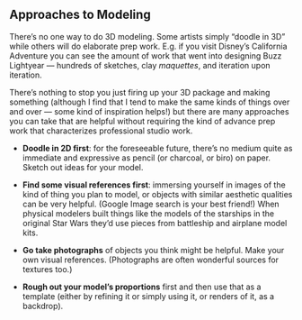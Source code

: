 ## Approaches to Modeling

There’s no one way to do 3D modeling. Some artists simply “doodle in 3D” while others will do elaborate prep work. E.g. if you visit Disney’s California Adventure you can see the amount of work that went into designing Buzz Lightyear — hundreds of sketches, clay *maquettes*, and iteration upon iteration.

There’s nothing to stop you just firing up your 3D package and making something (although I find that I tend to make the same kinds of things over and over — some kind of inspiration helps!) but there are many approaches you can take that are helpful without requiring the kind of advance prep work that characterizes professional studio work.

- **Doodle in 2D first**: for the foreseeable future, there’s no medium quite as immediate and expressive as pencil (or charcoal, or biro) on paper. Sketch out ideas for your model.

- **Find some visual references first**: immersing yourself in images of the kind of thing you plan to model, or objects with similar aesthetic qualities can be very helpful. (Google Image search is your best friend!) When physical modelers built things like the models of the starships in the original Star Wars they’d use pieces from battleship and airplane model kits.

- **Go take photographs** of objects you think might be helpful. Make your own visual references. (Photographs are often wonderful sources for textures too.)

- **Rough out your model’s proportions** first and then use that as a template (either by refining it or simply using it, or renders of it, as a backdrop).

